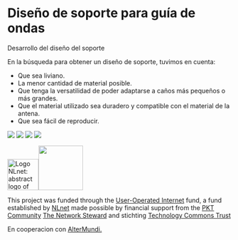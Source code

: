 <!--
SPDX-FileCopyrightText: 2023 Tecnología de Raíz <tecnologiaderaiz@disroot.org>

SPDX-License-Identifier: CC-BY-NC-4.0
-->

# Diseño de soporte para guía de ondas
Desarrollo del diseño del soporte

En la búsqueda para obtener un diseño de soporte, tuvimos en cuenta:

- Que sea liviano.
- La menor cantidad de material posible.
- Que tenga la versatilidad de poder adaptarse a caños más pequeños o más grandes.
- Que el material utilizado sea duradero y compatible con el material de la antena.
- Que sea fácil de reproducir.

![](https://i.imgur.com/hSVqjId.png)
![](https://i.imgur.com/QhS3IQn.png)
![](https://i.imgur.com/i77is0i.png)
![](https://i.imgur.com/R4a2en7.png)


<img src="https://user-images.githubusercontent.com/104506596/191294248-aa22ad16-f991-412b-8d32-99e27614e7f2.png" alt="Logo NLnet: abstract logo of four people seen from above" height="70"><img src="https://nlnet.nl/image/logos/technologycommonstrust.svg" height="100">

This project was funded through the <a href="https://nlnet.nl/useroperated/">User-Operated Internet</a> fund, a fund established by <a href="https://nlnet.nl">NLnet</a> made possible by financial support from the <a href="https://pkt.cash" rel="nofollow">PKT Community</a> <a href="https://pkt.cash/network-steward" rel="nofollow">The Network Steward</a> and stichting <a href="https://technologycommons.org">Technology Commons Trust</a> 

<p>En cooperacion con <a href="https://altermundi.net/">AlterMundi.</a></p>
